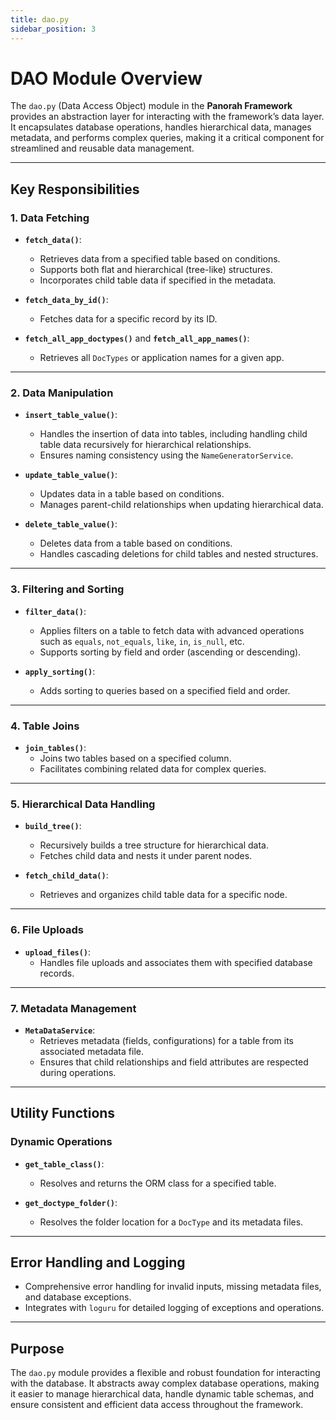 ```yaml
---
title: dao.py
sidebar_position: 3
---
```


# DAO Module Overview

The `dao.py` (Data Access Object) module in the **Panorah Framework** provides an abstraction layer for interacting with the framework’s data layer. It encapsulates database operations, handles hierarchical data, manages metadata, and performs complex queries, making it a critical component for streamlined and reusable data management.

---

## Key Responsibilities

### **1. Data Fetching**
- **`fetch_data()`**:
  - Retrieves data from a specified table based on conditions.
  - Supports both flat and hierarchical (tree-like) structures.
  - Incorporates child table data if specified in the metadata.

- **`fetch_data_by_id()`**:
  - Fetches data for a specific record by its ID.

- **`fetch_all_app_doctypes()`** and **`fetch_all_app_names()`**:
  - Retrieves all `DocTypes` or application names for a given app.

---

### **2. Data Manipulation**
- **`insert_table_value()`**:
  - Handles the insertion of data into tables, including handling child table data recursively for hierarchical relationships.
  - Ensures naming consistency using the `NameGeneratorService`.

- **`update_table_value()`**:
  - Updates data in a table based on conditions.
  - Manages parent-child relationships when updating hierarchical data.

- **`delete_table_value()`**:
  - Deletes data from a table based on conditions.
  - Handles cascading deletions for child tables and nested structures.

---

### **3. Filtering and Sorting**
- **`filter_data()`**:
  - Applies filters on a table to fetch data with advanced operations such as `equals`, `not_equals`, `like`, `in`, `is_null`, etc.
  - Supports sorting by field and order (ascending or descending).

- **`apply_sorting()`**:
  - Adds sorting to queries based on a specified field and order.

---

### **4. Table Joins**
- **`join_tables()`**:
  - Joins two tables based on a specified column.
  - Facilitates combining related data for complex queries.

---

### **5. Hierarchical Data Handling**
- **`build_tree()`**:
  - Recursively builds a tree structure for hierarchical data.
  - Fetches child data and nests it under parent nodes.

- **`fetch_child_data()`**:
  - Retrieves and organizes child table data for a specific node.

---

### **6. File Uploads**
- **`upload_files()`**:
  - Handles file uploads and associates them with specified database records.

---

### **7. Metadata Management**
- **`MetaDataService`**:
  - Retrieves metadata (fields, configurations) for a table from its associated metadata file.
  - Ensures that child relationships and field attributes are respected during operations.

---

## Utility Functions

### **Dynamic Operations**
- **`get_table_class()`**:
  - Resolves and returns the ORM class for a specified table.

- **`get_doctype_folder()`**:
  - Resolves the folder location for a `DocType` and its metadata files.

---

## Error Handling and Logging
- Comprehensive error handling for invalid inputs, missing metadata files, and database exceptions.
- Integrates with `loguru` for detailed logging of exceptions and operations.

---

## Purpose

The `dao.py` module provides a flexible and robust foundation for interacting with the database. It abstracts away complex database operations, making it easier to manage hierarchical data, handle dynamic table schemas, and ensure consistent and efficient data access throughout the framework.

